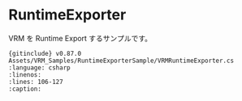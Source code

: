 # RuntimeExporter

VRM を Runtime Export するサンプルです。

```
{gitinclude} v0.87.0 Assets/VRM_Samples/RuntimeExporterSample/VRMRuntimeExporter.cs
:language: csharp
:linenos:
:lines: 106-127
:caption:
```
